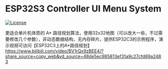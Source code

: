 # ESP32S3 Controller UI Menu System

[![License](https://img.shields.io/github/license/ouyanglingle/Astar-for-MCU)](https://github.com/ouyanglingle/Astar-for-MCU/main/LICENSE)

更适合单片机体质的 A* 路径规划算法，使用32x32地图（可以改大一些，不过需要修改几个参数），非动态数据结构，无内存碎片。提供ESP32C3的示例程序，演示视频可访问【ESP32C3上的A*路径规划】 https://www.bilibili.com/video/BV1rQx9zBEE4/?share_source=copy_web&vd_source=48de5ec985813ef31a9c27cfd69a2483
